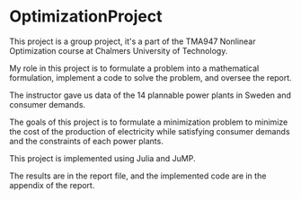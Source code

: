 # OptimizationProject

This project is a group project, it's a part of the TMA947 Nonlinear Optimization course at Chalmers University of Technology.

My role in this project is to formulate a problem into a mathematical formulation, implement a code to solve the problem, and oversee the report.

The instructor gave us data of the 14 plannable power plants in Sweden and consumer demands.

The goals of this project is to formulate a minimization problem to minimize the cost of the production of electricity while satisfying consumer demands and the constraints of each power plants.

This project is implemented using Julia and JuMP.

The results are in the report file, and the implemented code are in the appendix of the report.
